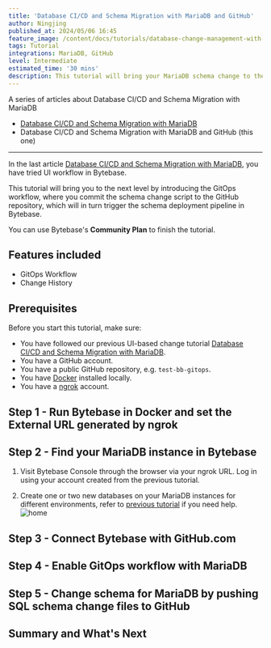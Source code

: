 ```yaml
---
title: 'Database CI/CD and Schema Migration with MariaDB and GitHub'
author: Ningjing
published_at: 2024/05/06 16:45
feature_image: /content/docs/tutorials/database-change-management-with-mariadb-and-github/bytebase-mariadb-github-banner.webp
tags: Tutorial
integrations: MariaDB, GitHub
level: Intermediate
estimated_time: '30 mins'
description: This tutorial will bring your MariaDB schema change to the next level by introducing the GitOps workflow, where you commit schema change script to the GitHub repository, which will in turn trigger the schema deployment pipeline in Bytebase.
---
```


A series of articles about Database CI/CD and Schema Migration with MariaDB

- [Database CI/CD and Schema Migration with MariaDB](/docs/tutorials/database-change-management-with-mariadb)
- Database CI/CD and Schema Migration with MariaDB and GitHub (this one)

---

In the last article [Database CI/CD and Schema Migration with MariaDB](/docs/tutorials/database-change-management-with-mariadb), you have tried UI workflow in Bytebase.

This tutorial will bring you to the next level by introducing the GitOps workflow, where you commit the schema change script to the GitHub repository, which will in turn trigger the schema deployment pipeline in Bytebase.

You can use Bytebase's **Community Plan** to finish the tutorial.

## Features included

- GitOps Workflow
- Change History

## Prerequisites

Before you start this tutorial, make sure:

- You have followed our previous UI-based change tutorial [Database CI/CD and Schema Migration with MariaDB](/docs/tutorials/database-change-management-with-mariadb).
- You have a GitHub account.
- You have a public GitHub repository, e.g. `test-bb-gitops`.
- You have [Docker](https://www.docker.com/) installed locally.
- You have a [ngrok](http://ngrok.com) account.

## Step 1 - Run Bytebase in Docker and set the External URL generated by ngrok

<IncludeBlock url="/docs/get-started/install/vcs-with-ngrok"></IncludeBlock>

## Step 2 - Find your MariaDB instance in Bytebase

1. Visit Bytebase Console through the browser via your ngrok URL. Log in using your account created from the previous tutorial.

1. Create one or two new databases on your MariaDB instances for different environments, refer to [previous tutorial](/docs/tutorials/database-change-management-with-mariadb) if you need help.
   ![home](/content/docs/tutorials/database-change-management-with-mariadb-and-github/bb-project-dbs-mariadb.webp)

## Step 3 - Connect Bytebase with GitHub.com

<IncludeBlock url="/docs/tutorials/share/vcs-with-github"></IncludeBlock>

## Step 4 - Enable GitOps workflow with MariaDB

<IncludeBlock url="/docs/tutorials/share/vcs-in-project-github"></IncludeBlock>

## Step 5 - Change schema for MariaDB by pushing SQL schema change files to GitHub

<IncludeBlock url="/docs/tutorials/share/vcs-change-github" db="mariadb"></IncludeBlock>

## Summary and What's Next

<IncludeBlock url="/docs/tutorials/share/vcs-summary-github"></IncludeBlock>
